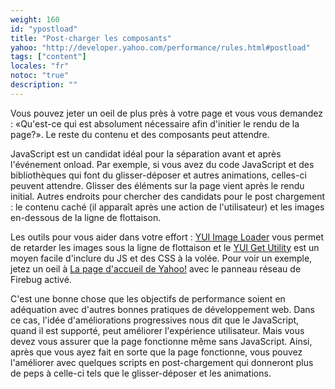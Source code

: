 ```yaml
---
weight: 160
id: "ypostload"
title: "Post-charger les composants"
yahoo: "http://developer.yahoo.com/performance/rules.html#postload"
tags: ["content"]
locales: "fr"
notoc: "true"
description: ""
---
```


Vous pouvez jeter un oeil de plus près à votre page et vous vous demandez : «Qu'est-ce qui est absolument nécessaire afin d'initier le rendu de la page?». Le reste du contenu et des composants peut attendre.

JavaScript est un candidat idéal pour la séparation avant et après l'événement onload. Par exemple, si vous avez du code JavaScript et des bibliothèques qui font du glisser-déposer et autres animations, celles-ci peuvent attendre. Glisser des éléments sur la page vient après le rendu initial. Autres endroits pour chercher des candidats pour le post chargement : le contenu caché (il apparaît après une action de l'utilisateur) et les images en-dessous de la ligne de flottaison.

Les outils pour vous aider dans votre effort : [YUI Image Loader](http://developer.yahoo.com/yui/imageloader/) vous permet de retarder les images sous la ligne de flottaison et le [YUI Get Utility](http://developer.yahoo.com/yui/get/) est un moyen facile d'inclure du JS et des CSS à la volée. Pour voir un exemple, jetez un oeil à [La page d'accueil de Yahoo!]( http://www.yahoo.com) avec le panneau réseau de Firebug activé.

C'est une bonne chose que les objectifs de performance soient en adéquation avec d'autres bonnes pratiques de développement web. Dans ce cas, l'idée d'améliorations progressives nous dit que le JavaScript, quand il est supporté, peut améliorer l'expérience utilisateur. Mais vous devez vous assurer que la page fonctionne même sans JavaScript. Ainsi, après que vous ayez fait en sorte que la page fonctionne, vous pouvez l'améliorer avec quelques scripts en post-chargement qui donneront plus de peps à celle-ci tels que le glisser-déposer et les animations.
